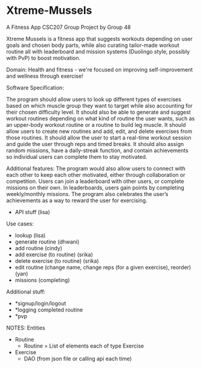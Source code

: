 # Xtreme-Mussels
A Fitness App
CSC207 Group Project by Group 48

Xtreme Mussels is a fitness app that suggests workouts depending on user goals and chosen body parts, while also curating tailor-made workout routine all with leaderboard and mission systems (Duolingo style, possibly with PvP) to boost motivation.

Domain: Health and fitness - we're focused on improving self-improvement and wellness through exercise!

Software Specification:

The program should allow users to look up different types of exercises based on which muscle group they want to target while also accounting for their chosen difficulty level. It should also be able to generate and suggest workout routines depending on what kind of routine the user wants, such as an upper-body workout routine or a routine to build leg muscle. It should allow users to create new routines and add, edit, and delete exercises from those routines. It should allow  the user to start a real-time workout session and guide the user through reps and timed breaks. It should also assign random missions, have a daily-streak function, and contain achievements so individual users can complete them to stay motivated.

Additional features: The program would also allow users to connect with each other to keep each other motivated, either through collaboration or competition. Users can join a leaderboard with other users, or complete missions on their own. In leaderboards, users gain points by completing weekly/monthly missions. The program also celebrates the user’s achievements as a way to reward the user for exercising.

- API stuff (lisa)

Use cases:
- lookup (lisa)
- generate routine (dhwani)
- add routine (cindy)
- add exercise (to routine) (srika)
- delete exercise (to routine) (srika)
- edit routine (change name, change reps (for a given exercise), reorder) (yan)
- missions (completing)

Additional stuff:
- *signup/login/logout
- *logging completed routine
- *pvp

NOTES:
Entities
- Routine
  - Routine = List of elements each of type Exercise
- Exercise
  - DAO (from json file or calling api each time)
